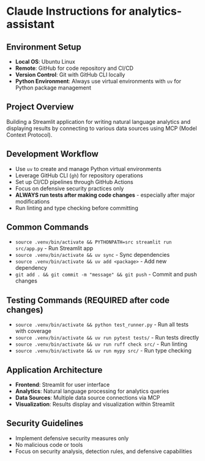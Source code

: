 # Claude Instructions for analytics-assistant

## Environment Setup
- **Local OS**: Ubuntu Linux
- **Remote**: GitHub for code repository and CI/CD
- **Version Control**: Git with GitHub CLI locally
- **Python Environment**: Always use virtual environments with `uv` for Python package management

## Project Overview
Building a Streamlit application for writing natural language analytics and displaying results by connecting to various data sources using MCP (Model Context Protocol).

## Development Workflow
- Use `uv` to create and manage Python virtual environments
- Leverage GitHub CLI (`gh`) for repository operations
- Set up CI/CD pipelines through GitHub Actions
- Focus on defensive security practices only
- **ALWAYS run tests after making code changes** - especially after major modifications
- Run linting and type checking before committing

## Common Commands
- `source .venv/bin/activate && PYTHONPATH=src streamlit run src/app.py` - Run Streamlit app
- `source .venv/bin/activate && uv sync` - Sync dependencies
- `source .venv/bin/activate && uv add <package>` - Add new dependency
- `git add . && git commit -m "message" && git push` - Commit and push changes

## Testing Commands (REQUIRED after code changes)
- `source .venv/bin/activate && python test_runner.py` - Run all tests with coverage
- `source .venv/bin/activate && uv run pytest tests/` - Run tests directly
- `source .venv/bin/activate && uv run ruff check src/` - Run linting
- `source .venv/bin/activate && uv run mypy src/` - Run type checking

## Application Architecture
- **Frontend**: Streamlit for user interface
- **Analytics**: Natural language processing for analytics queries
- **Data Sources**: Multiple data source connections via MCP
- **Visualization**: Results display and visualization within Streamlit

## Security Guidelines
- Implement defensive security measures only
- No malicious code or tools
- Focus on security analysis, detection rules, and defensive capabilities